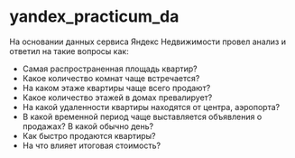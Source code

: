 ﻿# yandex_practicum_da
На основании данных сервиса Яндекс Недвижимости провел анализ и ответил на такие вопросы как: 
- Самая распространенная площадь квартир?
- Какое количество комнат чаще встречается?
- На каком этаже квартиры чаще всего продают?
- Какое количество этажей в домах превалирует?
- На какой удаленности квартиры находятся от центра, аэропорта?
- В какой временной период чаще выставляется объявления о продажах? В какой обычно день?
- Как быстро продаются квартиры?
- На что влияет итоговая стоимость?

